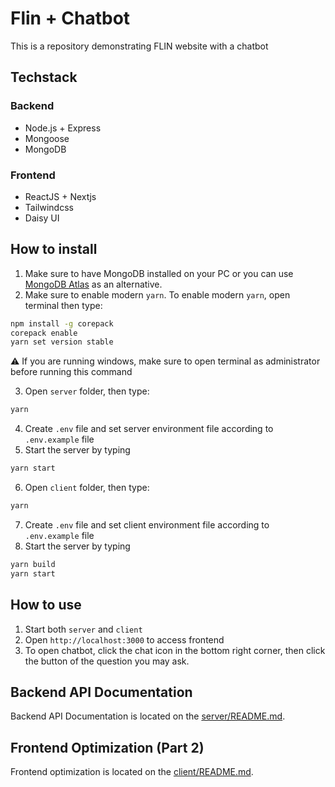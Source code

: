 # Flin + Chatbot
This is a repository demonstrating FLIN website with a chatbot

## Techstack
### Backend
- Node.js + Express
- Mongoose
- MongoDB

### Frontend
- ReactJS + Nextjs
- Tailwindcss
- Daisy UI

## How to install
1. Make sure to have MongoDB installed on your PC or you can use [MongoDB Atlas](https://www.mongodb.com/cloud/atlas) as an alternative.
2. Make sure to enable modern `yarn`. To enable modern `yarn`, open terminal then type:
```bash
npm install -g corepack
corepack enable
yarn set version stable
```
⚠️ If you are running windows, make sure to open terminal as administrator before running this command

3. Open `server` folder, then type:
```bash
yarn
```
4. Create `.env` file and set server environment file according to `.env.example` file
5. Start the server by typing 
```bash
yarn start
```
6. Open `client` folder, then type:
```bash
yarn
```
7. Create `.env` file and set client environment file according to `.env.example` file
8. Start the server by typing 
```bash
yarn build
yarn start
```

## How to use
1. Start both `server` and `client`
2. Open `http://localhost:3000` to access frontend
3. To open chatbot, click the chat icon in the bottom right corner, then click the button of the question you may ask.

## Backend API Documentation
Backend API Documentation is located on the [server/README.md](server/README.md).

## Frontend Optimization (Part 2)
Frontend optimization is located on the [client/README.md](client/README.md).